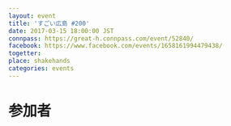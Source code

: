 ```yaml
---
layout: event
title: 'すごい広島 #200'
date: 2017-03-15 18:00:00 JST
connpass: https://great-h.connpass.com/event/52840/
facebook: https://www.facebook.com/events/1658161994479438/ 
togetter: 
place: shakehands
categories: events
---
```


# 参加者
